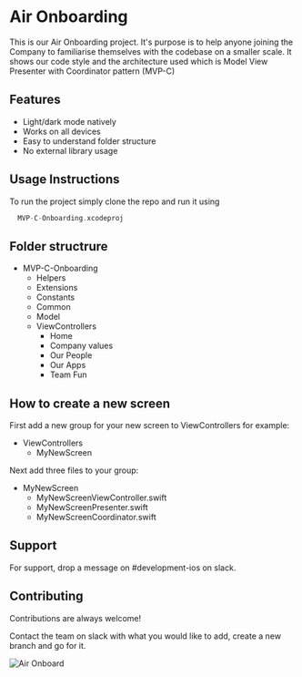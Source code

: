 
# Air Onboarding

This is our Air Onboarding project. It's purpose is to help anyone joining the Company to familiarise themselves with the codebase on a smaller scale.
It shows our code style and the architecture used which is Model View Presenter with Coordinator pattern (MVP-C)

## Features

- Light/dark mode natively
- Works on all devices
- Easy to understand folder structure
- No external library usage

## Usage Instructions

To run the project simply clone the repo and run it using
```Swift 
  MVP-C-Onboarding.xcodeproj
```
## Folder structrure

- MVP-C-Onboarding
    - Helpers
    - Extensions
    - Constants
    - Common
    - Model
    - ViewControllers
        - Home
        - Company values
        - Our People
        - Our Apps
        - Team Fun
  
## How to create a new screen

First add a new group for your new screen to ViewControllers for example:
- ViewControllers
    - MyNewScreen

Next add three files to your group:
- MyNewScreen
    - MyNewScreenViewController.swift
    - MyNewScreenPresenter.swift
    - MyNewScreenCoordinator.swift

## Support

For support, drop a message on #development-ios on slack.

  
## Contributing

Contributions are always welcome!

Contact the team on slack with what you would like to add, create a new branch and go for it.

  
![Air Onboard](https://img.shields.io/badge/AirApps-Onboard-green)
